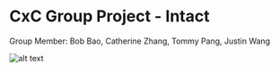 # CxC Group Project - Intact
Group Member: Bob Bao, Catherine Zhang, Tommy Pang, Justin Wang

![alt text](https://github.com/DroitInjuste/Intact.CxC.Group.Project/blob/main/UWDSC.png "UW DSC")

